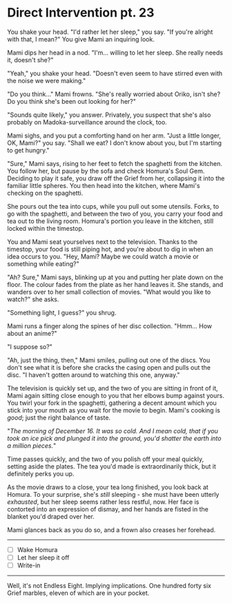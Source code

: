 # Direct Intervention pt. 23

You shake your head. "I'd rather let her sleep," you say. "If you're alright with that, I mean?" You give Mami an inquiring look.

Mami dips her head in a nod. "I'm... willing to let her sleep. She really needs it, doesn't she?"

"Yeah," you shake your head. "Doesn't even seem to have stirred even with the noise we were making."

"Do you think..." Mami frowns. "She's really worried about Oriko, isn't she? Do you think she's been out looking for her?"

"Sounds quite likely," you answer. Privately, you suspect that she's also probably on Madoka-surveillance around the clock, too.

Mami sighs, and you put a comforting hand on her arm. "Just a little longer, OK, Mami?" you say. "Shall we eat? I don't know about you, but I'm starting to get hungry."

"Sure," Mami says, rising to her feet to fetch the spaghetti from the kitchen. You follow her, but pause by the sofa and check Homura's Soul Gem. Deciding to play it safe, you draw off the Grief from her, collapsing it into the familiar little spheres. You then head into the kitchen, where Mami's checking on the spaghetti.

She pours out the tea into cups, while you pull out some utensils. Forks, to go with the spaghetti, and between the two of you, you carry your food and tea out to the living room. Homura's portion you leave in the kitchen, still locked within the timestop.

You and Mami seat yourselves next to the television. Thanks to the timestop, your food is still piping hot, and you're about to dig in when an idea occurs to you. "Hey, Mami? Maybe we could watch a movie or something while eating?"

"Ah? Sure," Mami says, blinking up at you and putting her plate down on the floor. The colour fades from the plate as her hand leaves it. She stands, and wanders over to her small collection of movies. "What would you like to watch?" she asks.

"Something light, I guess?" you shrug.

Mami runs a finger along the spines of her disc collection. "Hmm... How about an anime?"

"I suppose so?"

"Ah, just the thing, then," Mami smiles, pulling out one of the discs. You don't see what it is before she cracks the casing open and pulls out the disc. "I haven't gotten around to watching this one, anyway."

The television is quickly set up, and the two of you are sitting in front of it, Mami again sitting close enough to you that her elbows bump against yours. You twirl your fork in the spaghetti, gathering a decent amount which you stick into your mouth as you wait for the movie to begin. Mami's cooking is *good*; just the right balance of taste.

"*The morning of December 16. It was so cold. And I mean *cold*, that if you took an ice pick and plunged it into the ground, you'd shatter the earth into a million pieces.*"

Time passes quickly, and the two of you polish off your meal quickly, setting aside the plates. The tea you'd made is extraordinarily thick, but it definitely perks you up.

As the movie draws to a close, your tea long finished, you look back at Homura. To your surprise, she's *still* sleeping - she must have been utterly *exhausted*, but her sleep seems rather less restful, now. Her face is contorted into an expression of dismay, and her hands are fisted in the blanket you'd draped over her.

Mami glances back as you do so, and a frown also creases her forehead.

---

- [ ] Wake Homura
- [ ] Let her sleep it off
- [ ] Write-in

---

Well, it's not Endless Eight.
Implying implications.
One hundred forty six Grief marbles, eleven of which are in your pocket.
